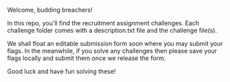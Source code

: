 Welcome, budding breachers!

In this repo, you'll find the recruitment assignment challenges. Each challenge folder comes with a description.txt file and the challenge file(s). 

We shall float an editable submission form soon where you may submit your flags. In the meanwhile, if you solve any challenges then please save your flags locally and submit them once we release the form.

Good luck and have fun solving these!
